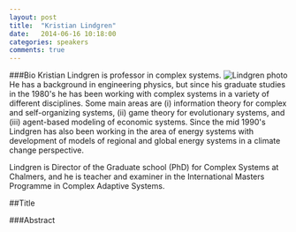 ```yaml
---
layout: post
title:  "Kristian Lindgren"
date:   2014-06-16 10:18:00
categories: speakers
comments: true
---
```


<footer class="entry-meta">
<img src="{{ site.url }}/images/lindgren.jpg" alt="Lindgren photo" align="right">
<span class="author vcard" itemprop="author" itemscope itemtype="http://schema.org/Person"></a></span></span>
</footer>

###Bio
Kristian Lindgren is professor in complex systems. He has a background in engineering physics, but since his graduate studies in the 1980's he has been working with complex systems in a variety of different disciplines. Some main areas are (i) information theory for complex and self-organizing systems, (ii) game theory for evolutionary systems, and (iii) agent-based modeling of economic systems. Since the mid 1990's Lindgren has also been working in the area of energy systems with development of models of regional and global energy systems in a climate change perspective.

Lindgren is Director of the Graduate school (PhD) for Complex Systems at Chalmers, and he is teacher and examiner in the International Masters Programme in Complex Adaptive Systems.

##Title

###Abstract
